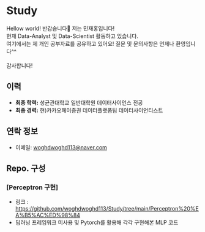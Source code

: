 # Study
Hellow world! 반갑습니다👋 저는 민재홍입니다!<br> 
현재 Data-Analyst 및 Data-Scientist 활동하고 있습니다.<br> 
여기에서는 제 개인 공부자료를 공유하고 있어요! 질문 및 문의사항은 언제나 환영입니다^^<br>  
감사합니다!

## 이력

- **최종 학력:** 성균관대학교 일반대학원 데이터사이언스 전공
- **최종 경력:** 현)카카오페이증권 데이터플랫폼팀 데이터사이언티스트

## 연락 정보

- 이메일: woghdwoghd113@naver.com

## Repo. 구성
### [Perceptron 구현]
- 링크 : https://github.com/woghdwoghd113/Study/tree/main/Perceptron%20%EA%B5%AC%ED%98%84
- 딥러닝 프레임워크 미사용 및 Pytorch를 활용해 각각 구현해본 MLP 코드
